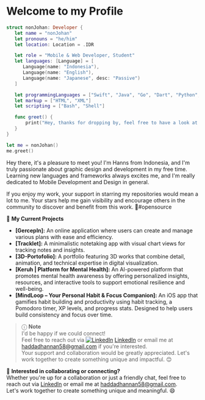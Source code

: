 <!--
**HadHanns/HadHanns** is a ✨ _special_ ✨ repository because its `README.md` (this file) appears on your GitHub profile.

Here are some ideas to get you started:

- 🔭 I’m currently working on ...
- 🌱 I’m currently learning ...
- 👯 I’m looking to collaborate on ...
- 🤔 I’m looking for help with ...
- 💬 Ask me about ...
- 📫 How to reach me: ...
- 😄 Pronouns: ...
- ⚡ Fun fact: ...
-->

# Welcome to my Profile

```swift
struct nonJohan: Developer {
   let name = "nonJohan"
   let pronouns = "he/him"
   let location: Location = .IDR 

   let role = "Mobile & Web Developer, Student"
   let languages: [Language] = [
      Language(name: "Indonesia"), 
      Language(name: "English"), 
      Language(name: "Japanese", desc: "Passive")
   ]

   let programmingLanguages = ["Swift", "Java", "Go", "Dart", "Python", "SQL", "React"]
   let markup = ["HTML", "XML"]
   let scripting = ["Bash", "Shell"]

   func greet() {
       print("Hey, thanks for dropping by, feel free to have a look at my work! 👋")
   }
}

let me = nonJohan()
me.greet()
```

Hey there, it's a pleasure to meet you! I'm Hanns from Indonesia, and I'm truly passionate about graphic design and development in my free time. Learning new languages and frameworks always excites me, and I'm really dedicated to Mobile Development and Design in general.

If you enjoy my work, your support in starring my repositories would mean a lot to me. Your stars help me gain visibility and encourage others in the community to discover and benefit from this work. 🌟#opensource

🚀 **My Current Projects**
- **[GercepIn]:** An online application where users can create and manage various plans with ease and efficiency.
- **[Tracklet]:** A minimalistic notetaking app with visual chart views for tracking notes and insights.
- **[3D-Portofolio]:** A portfolio featuring 3D works that combine detail, animation, and technical expertise in digital visualization.
- **[Keruh | Platform for Mental Health]:** An AI-powered platform that promotes mental health awareness by offering personalized insights, resources, and interactive tools to support emotional resilience and well-being.
- **[MindLoop – Your Personal Habit & Focus Companion]:** An iOS app that gamifies habit building and productivity using habit tracking, a Pomodoro timer, XP levels, and progress stats. Designed to help users build consistency and focus over time.

> ⓘ **Note**  
I'd be happy if we could connect!  
Feel free to reach out via [![LinkedIn](https://img.icons8.com/?size=30&id=67570&format=png&color=000000)](https://www.linkedin.com/in/haddad-hannan) [LinkedIn](https://www.linkedin.com/in/haddad-hannan) or email me at [haddadhannan58@gmail.com](mailto:haddadhannan58@gmail.com) if you're interested.  
Your support and collaboration would be greatly appreciated. Let's work together to create something unique and impactful. 😊

💪 **Interested in collaborating or connecting?** <br/>
Whether you're up for a collaboration or just a friendly chat, feel free to reach out via [LinkedIn](https://www.linkedin.com/in/haddad-hannan) or email me at [haddadhannan58@gmail.com](mailto:haddadhannan58@gmail.com).  
Let's work together to create something unique and meaningful. 😄

<!-- **Let's Connect** 🤝   -->
<!-- [![LinkedIn](https://img.icons8.com/ios-filled/50/000000/linkedin.png)]() -->

